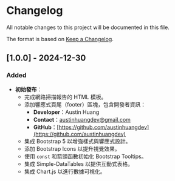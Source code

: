 # Changelog

All notable changes to this project will be documented in this file.

The format is based on [Keep a Changelog](https://keepachangelog.com/en/1.0.0/).

## [1.0.0] - 2024-12-30

### Added
- **初始發布**：
  - 完成網路掃描報告的 HTML 模板。
  - 添加響應式頁尾（footer）區塊，包含開發者資訊：
    - **Developer**：Austin Huang
    - **Contact**：[austinhuangdev@gmail.com](mailto:austinhuangdev@gmail.com)
    - **GitHub**：[https://github.com/austinhuangdev](https://github.com/austinhuangdev)
  - 集成 Bootstrap 5 以增強樣式與響應式設計。
  - 添加 Bootstrap Icons 以提升視覺效果。
  - 使用 `const` 和箭頭函數初始化 Bootstrap Tooltips。
  - 集成 Simple-DataTables 以提供互動式表格。
  - 集成 Chart.js 以進行數據可視化。
